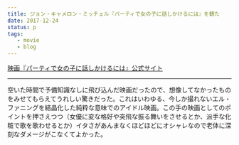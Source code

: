 ```yaml
---
title: ジョン・キャメロン・ミッチェル『パーティで女の子に話しかけるには』を観た
date: 2017-12-24
status: p
tags:
   - movie
   - blog
---
```


[映画『パーティで女の子に話しかけるには』公式サイト](http://gaga.ne.jp/girlsatparties/)

---

空いた時間で予備知識なしに飛び込んだ映画だったので、想像してなかったものをみせてもらえてうれしい驚きだった。これはいわゆる、今しか撮れないエル・ファニングを結晶化した純粋な意味でのアイドル映画。この手の映画としてのポイントを押さえつつ（女優に変な格好や突飛な振る舞いをさせるとか、派手な化粧で歌を歌わせるとか）イタさがあんまなくほどほどにオシャレなので老体に深刻なダメージがこなくてよかった。
